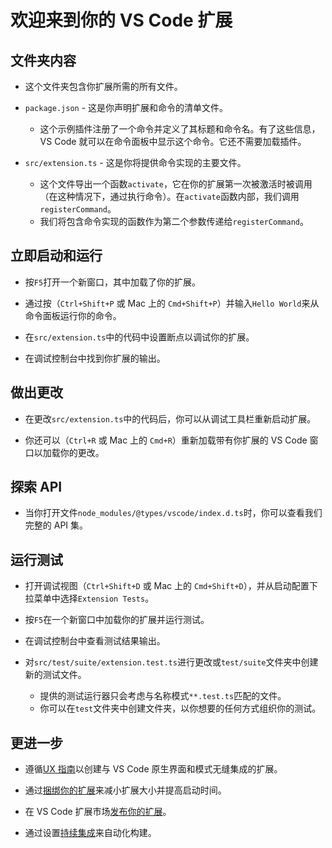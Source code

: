 <!--
 * @FilePath: /Vue3BaseExtension/vsc-extension-quickstart.md
 * @Description:
-->

# 欢迎来到你的 VS Code 扩展

## 文件夹内容

- 这个文件夹包含你扩展所需的所有文件。

- `package.json` - 这是你声明扩展和命令的清单文件。

  - 这个示例插件注册了一个命令并定义了其标题和命令名。有了这些信息，VS Code 就可以在命令面板中显示这个命令。它还不需要加载插件。

- `src/extension.ts` - 这是你将提供命令实现的主要文件。
  - 这个文件导出一个函数`activate`，它在你的扩展第一次被激活时被调用（在这种情况下，通过执行命令）。在`activate`函数内部，我们调用`registerCommand`。
  - 我们将包含命令实现的函数作为第二个参数传递给`registerCommand`。

## 立即启动和运行

- 按`F5`打开一个新窗口，其中加载了你的扩展。

- 通过按（`Ctrl+Shift+P` 或 Mac 上的 `Cmd+Shift+P`）并输入`Hello World`来从命令面板运行你的命令。

- 在`src/extension.ts`中的代码中设置断点以调试你的扩展。

- 在调试控制台中找到你扩展的输出。

## 做出更改

- 在更改`src/extension.ts`中的代码后，你可以从调试工具栏重新启动扩展。

- 你还可以（`Ctrl+R` 或 Mac 上的 `Cmd+R`）重新加载带有你扩展的 VS Code 窗口以加载你的更改。

## 探索 API

- 当你打开文件`node_modules/@types/vscode/index.d.ts`时，你可以查看我们完整的 API 集。

## 运行测试

- 打开调试视图（`Ctrl+Shift+D` 或 Mac 上的 `Cmd+Shift+D`），并从启动配置下拉菜单中选择`Extension Tests`。

- 按`F5`在一个新窗口中加载你的扩展并运行测试。

- 在调试控制台中查看测试结果输出。

- 对`src/test/suite/extension.test.ts`进行更改或`test/suite`文件夹中创建新的测试文件。
  - 提供的测试运行器只会考虑与名称模式`**.test.ts`匹配的文件。
  - 你可以在`test`文件夹中创建文件夹，以你想要的任何方式组织你的测试。

## 更进一步

- 遵循[UX 指南](https://code.visualstudio.com/api/ux-guidelines/overview)以创建与 VS Code 原生界面和模式无缝集成的扩展。

- 通过[捆绑你的扩展](https://code.visualstudio.com/api/working-with-extensions/bundling-extension)来减小扩展大小并提高启动时间。

- 在 VS Code 扩展市场[发布你的扩展](https://code.visualstudio.com/api/working-with-extensions/publishing-extension)。

- 通过设置[持续集成](https://code.visualstudio.com/api/working-with-extensions/continuous-integration)来自动化构建。
